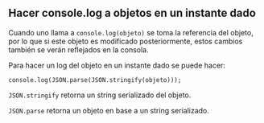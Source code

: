 ## Hacer console.log a objetos en un instante dado

Cuando uno llama a `console.log(objeto)` se toma la referencia del objeto, por lo que si este objeto es modificado posteriormente,
estos cambios también se verán reflejados en la consola. 

Para hacer un log del objeto en un instante dado se puede hacer:

  `console.log(JSON.parse(JSON.stringify(objeto)));`

`JSON.stringify` retorna un string serializado del objeto.

`JSON.parse` retorna un objeto en base a un string serializado.

